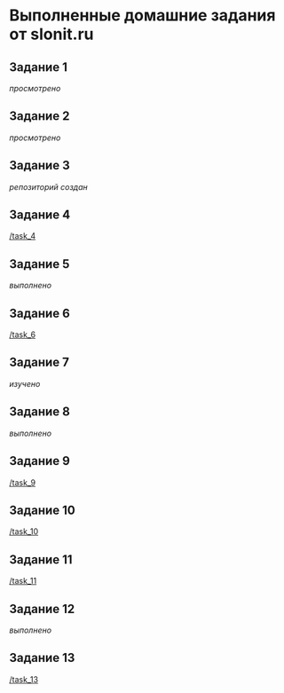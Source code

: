 # Выполненные домашние задания от slonit.ru

## Задание 1
*просмотрено*

## Задание 2
*просмотрено*

## Задание 3
*репозиторий создан*

## Задание 4
[/task_4](https://github.com/ivan-14-trifonov/slonit/tree/master/task_4)

## Задание 5
*выполнено*

## Задание 6
[/task_6](https://github.com/ivan-14-trifonov/slonit/tree/master/task_6)

## Задание 7
*изучено*

## Задание 8
*выполнено*

## Задание 9
[/task_9](https://github.com/ivan-14-trifonov/slonit/tree/master/task_9)

## Задание 10
[/task_10](https://github.com/ivan-14-trifonov/slonit/tree/master/task_10)

## Задание 11
[/task_11](https://github.com/ivan-14-trifonov/slonit/tree/master/task_11)

## Задание 12
*выполнено*

## Задание 13
[/task_13](https://github.com/ivan-14-trifonov/slonit/tree/master/task_13)